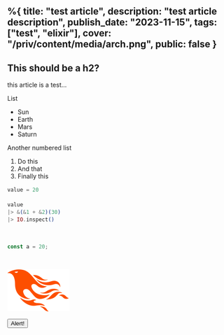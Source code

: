 %{
  title: "test article",
  description: "test article description",
  publish_date: "2023-11-15",
  tags: ["test", "elixir"],
  cover: "/priv/content/media/arch.png",
  public: false
}
---

## This should be a h2?

this article is a test...

List
- Sun
- Earth
- Mars
- Saturn

Another numbered list

1. Do this
2. And that
3. Finally this

```elixir
value = 20

value
|> &(&1 + &2)(30)
|> IO.inspect()
```

<br>

```js
const a = 20;
```

<br>

![phoenix](/priv/content/media/logo.svg)

<button class="text-white font-bold bg-purple-700 rounded px-5 py-3" onclick="test()">Alert!</button>

